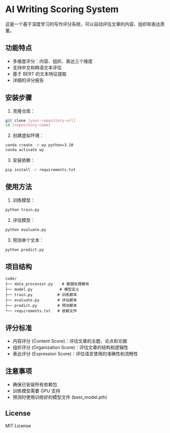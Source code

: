 # AI Writing Scoring System

这是一个基于深度学习的写作评分系统，可以自动评估文章的内容、组织和表达质量。

## 功能特点

- 多维度评分：内容、组织、表达三个维度
- 支持中文和韩语文本评估
- 基于 BERT 的文本特征提取
- 详细的评分报告

## 安装步骤

1. 克隆仓库：
```bash
git clone [your-repository-url]
cd [repository-name]
```

2. 创建虚拟环境：
```bash
conda create -n wy python=3.10
conda activate wy
```

3. 安装依赖：
```bash
pip install -r requirements.txt
```

## 使用方法

1. 训练模型：
```bash
python train.py
```

2. 评估模型：
```bash
python evaluate.py
```

3. 预测单个文本：
```bash
python predict.py
```

## 项目结构

```
code/
├── data_processor.py    # 数据处理模块
├── model.py            # 模型定义
├── train.py           # 训练脚本
├── evaluate.py        # 评估脚本
├── predict.py         # 预测脚本
└── requirements.txt   # 依赖文件
```

## 评分标准

- 内容评分 (Content Score)：评估文章的主题、论点和论据
- 组织评分 (Organization Score)：评估文章的结构和逻辑性
- 表达评分 (Expression Score)：评估语言使用的准确性和流畅性

## 注意事项

- 确保已安装所有依赖包
- 训练模型需要 GPU 支持
- 预测时使用训练好的模型文件 (best_model.pth)

## License

MIT License 
